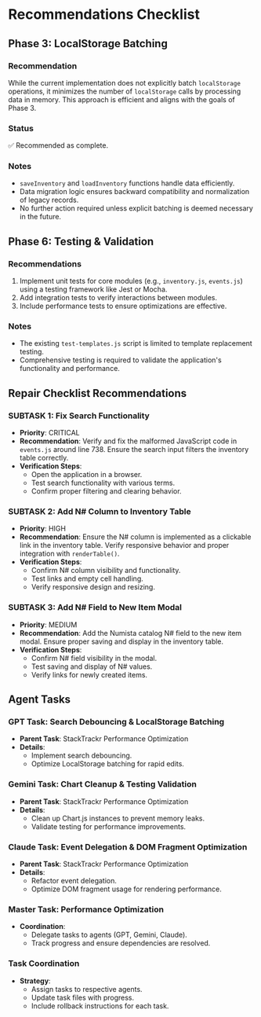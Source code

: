# Recommendations Checklist

## Phase 3: LocalStorage Batching

### Recommendation
While the current implementation does not explicitly batch `localStorage` operations, it minimizes the number of `localStorage` calls by processing data in memory. This approach is efficient and aligns with the goals of Phase 3.

### Status
✅ Recommended as complete.

### Notes
- `saveInventory` and `loadInventory` functions handle data efficiently.
- Data migration logic ensures backward compatibility and normalization of legacy records.
- No further action required unless explicit batching is deemed necessary in the future.

## Phase 6: Testing & Validation

### Recommendations
1. Implement unit tests for core modules (e.g., `inventory.js`, `events.js`) using a testing framework like Jest or Mocha.
2. Add integration tests to verify interactions between modules.
3. Include performance tests to ensure optimizations are effective.

### Notes
- The existing `test-templates.js` script is limited to template replacement testing.
- Comprehensive testing is required to validate the application's functionality and performance.

## Repair Checklist Recommendations

### SUBTASK 1: Fix Search Functionality
- **Priority**: CRITICAL
- **Recommendation**: Verify and fix the malformed JavaScript code in `events.js` around line 738. Ensure the search input filters the inventory table correctly.
- **Verification Steps**:
  - Open the application in a browser.
  - Test search functionality with various terms.
  - Confirm proper filtering and clearing behavior.

### SUBTASK 2: Add N# Column to Inventory Table
- **Priority**: HIGH
- **Recommendation**: Ensure the N# column is implemented as a clickable link in the inventory table. Verify responsive behavior and proper integration with `renderTable()`.
- **Verification Steps**:
  - Confirm N# column visibility and functionality.
  - Test links and empty cell handling.
  - Verify responsive design and resizing.

### SUBTASK 3: Add N# Field to New Item Modal
- **Priority**: MEDIUM
- **Recommendation**: Add the Numista catalog N# field to the new item modal. Ensure proper saving and display in the inventory table.
- **Verification Steps**:
  - Confirm N# field visibility in the modal.
  - Test saving and display of N# values.
  - Verify links for newly created items.

## Agent Tasks

### GPT Task: Search Debouncing & LocalStorage Batching
- **Parent Task**: StackTrackr Performance Optimization
- **Details**:
  - Implement search debouncing.
  - Optimize LocalStorage batching for rapid edits.

### Gemini Task: Chart Cleanup & Testing Validation
- **Parent Task**: StackTrackr Performance Optimization
- **Details**:
  - Clean up Chart.js instances to prevent memory leaks.
  - Validate testing for performance improvements.

### Claude Task: Event Delegation & DOM Fragment Optimization
- **Parent Task**: StackTrackr Performance Optimization
- **Details**:
  - Refactor event delegation.
  - Optimize DOM fragment usage for rendering performance.

### Master Task: Performance Optimization
- **Coordination**:
  - Delegate tasks to agents (GPT, Gemini, Claude).
  - Track progress and ensure dependencies are resolved.

### Task Coordination
- **Strategy**:
  - Assign tasks to respective agents.
  - Update task files with progress.
  - Include rollback instructions for each task.
